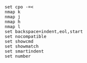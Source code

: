 <pre>
set cpo -=<
nmap k <Up>
nmap j <Down>
nmap h <Left>
nmap l <Right>
set backspace=indent,eol,start
set nocompatible
set showcmd
set showmatch
set smartindent
set number
</pre>
